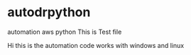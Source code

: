 # autodrpython
automation aws python
This is Test file


Hi this is the automation code works with windows and linux
